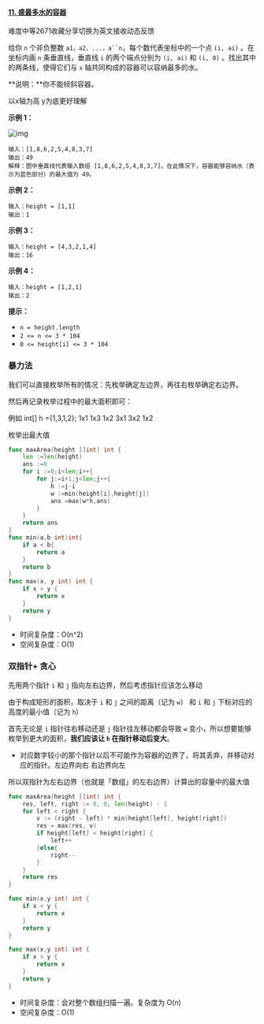 #### [11. 盛最多水的容器](https://leetcode-cn.com/problems/container-with-most-water/)

难度中等2671收藏分享切换为英文接收动态反馈

给你 `n` 个非负整数 `a1，a2，...，a``n`，每个数代表坐标中的一个点 `(i, ai)` 。在坐标内画 `n` 条垂直线，垂直线 `i` 的两个端点分别为 `(i, ai)` 和 `(i, 0)` 。找出其中的两条线，使得它们与 `x` 轴共同构成的容器可以容纳最多的水。

**说明：**你不能倾斜容器。

 以x轴为高  y为底更好理解

**示例 1：**

![img](https://aliyun-lc-upload.oss-cn-hangzhou.aliyuncs.com/aliyun-lc-upload/uploads/2018/07/25/question_11.jpg)

```
输入：[1,8,6,2,5,4,8,3,7]
输出：49 
解释：图中垂直线代表输入数组 [1,8,6,2,5,4,8,3,7]。在此情况下，容器能够容纳水（表示为蓝色部分）的最大值为 49。
```

**示例 2：**

```
输入：height = [1,1]
输出：1
```

**示例 3：**

```
输入：height = [4,3,2,1,4]
输出：16
```

**示例 4：**

```
输入：height = [1,2,1]
输出：2
```

 

**提示：**

- `n = height.length`
- `2 <= n <= 3 * 104`
- `0 <= height[i] <= 3 * 104`



### 暴力法

我们可以直接枚举所有的情况：先枚举确定左边界，再往右枚举确定右边界。

然后再记录枚举过程中的最大面积即可：

例如 int[] h ={1,3,1,2}; 1x1 1x3 1x2 3x1 3x2 1x2

枚举出最大值

```go
func maxArea(height []int) int {
    len :=len(height)
    ans :=0
    for i :=0;i<len;i++{
        for j:=i+1;j<len;j++{
            h :=j-i
            w :=min(height[i],height[j])
            ans =max(w*h,ans)
        }
    }
    return ans
}
func min(a,b int)int{
    if a < b{
        return a
    }
    return b
}
func max(x, y int) int {
    if x > y {
        return x
    }
    return y
}
```

- 时间复杂度：O(n^2)
- 空间复杂度：O(1)

### 双指针+ 贪心

先用两个指针 `i` 和 `j` 指向左右边界，然后考虑指针应该怎么移动

由于构成矩形的面积，取决于 `i` 和 `j` 之间的距离（记为 `w`） 和 `i` 和 `j` 下标对应的高度的最小值（记为 `h`）

首先无论是 `i` 指针往右移动还是 `j` 指针往左移动都会导致 `w` 变小，所以想要能够枚举到更大的面积，**我们应该让 `h` 在指针移动后变大**。

- 对应数字较小的那个指针以后不可能作为容器的边界了，将其丢弃，并移动对应的指针。左边界向右 右边界向左

所以双指针为左右边界（也就是「数组」的左右边界）计算出的容量中的最大值

```go
func maxArea(height []int) int {
    res, left, right := 0, 0, len(height) - 1
    for left < right {
        v := (right - left) * min(height[left], height[right])
        res = max(res, v)
        if height[left] < height[right] {
            left++
        }else{
            right--
        }
    }
    return res 
}

func min(x,y int) int {
    if x < y {
        return x
    }
    return y
}

func max(x,y int) int {
    if x > y {
        return x
    }
    return y
}
```

- 时间复杂度：会对整个数组扫描一遍。复杂度为 O(n)
- 空间复杂度：O(1)